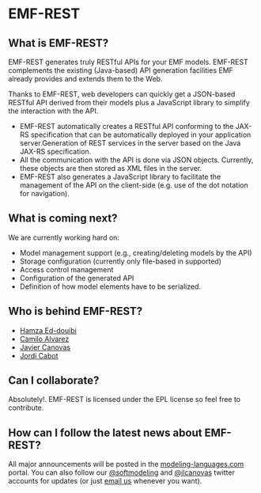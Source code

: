 EMF-REST
========

What is EMF-REST?
-----------------

EMF-REST generates truly RESTful APIs for your EMF models. EMF-REST complements the existing (Java-based) API generation facilities EMF already provides and extends them to the Web.

Thanks to EMF-REST, web developers can quickly get a JSON-based RESTful API derived from their models plus a JavaScript library to simplify the interaction with the API.

* EMF-REST automatically creates a RESTful API conforming to the JAX-RS specification that can be automatically deployed in your application server.Generation of REST services in the server based on the Java JAX-RS specification.
* All the communication with the API is done via JSON objects. Currently, these objects are then stored as XML files in the server.
* EMF-REST also generates a JavaScript library to facilitate the management of the API on the client-side (e.g. use of the dot notation for navigation).

What is coming next?
--------------------

We are currently working hard on:

* Model management support (e.g., creating/deleting models by the API)
* Storage configuration (currently only file-based in supported)
* Access control management
* Configuration of the generated API
* Definition of how model elements have to be serialized.

Who is behind EMF-REST?
-----------------------
* [Hamza Ed-douibi](http://github.com/hamzaed/ "Hamza Ed-douibi")
* [Camilo Alvarez](http://github.com/cadorca/ "Camilo Alvarez")
* [Javier Canovas](http://github.com/jlcanovas/ "Javier Canovas")
* [Jordi Cabot](http://github.com/jcabot/ "Jordi Cabot")


Can I collaborate?
------------------

Absolutely!. EMF-REST is licensed under the EPL license so feel free to contribute. 

How can I follow the latest news about EMF-REST?
------------------------------------------------

All major announcements will be posted in the [modeling-languages.com](http://modeling-languages.com "modeling-languages.com") portal. You can also follow our [@softmodeling](https://twitter.com/softmodeling "@softmodeling") and [@jlcanovas](https://twitter.com/jlcanovas "@jlcanovas") twitter accounts for updates (or just [email us](mailto:emf-rest@modeling-languages.com "email us") whenever you want). 